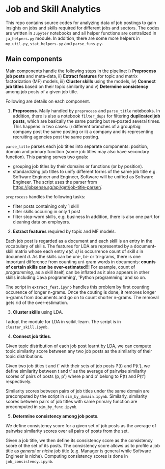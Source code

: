 # Job and Skill Analytics

This repo contains source codes for analyzing data of job postings to gain insights on jobs and skills required for different jobs and sectors. The codes are written in `Jupyter` notebooks and all helper functions are centralized in `ja_helpers.py` module. In addition, there are some more helpers in `my_util.py`, `stat_helpers.py` and `parse_funs.py`.

## Main components
Main components handle the following steps in the pipeline: i) __Preprocess job posts__ and meta-data, ii) __Extract features__ for topic and matrix factorization (MF) models, iii) __Cluster skills__ using the models, iv) __Connect job titles__ based on their topic similarity and v) __Determine consistency__ among job posts of a given job title.

Following are details on each component.

1. __Preprocess__. 
Maily handled by `preprocess` and `parse_title` notebooks. In addition, there is also a notebook `filter_dups` for filtering __duplicated job posts__, which are basically the same posting but re-posted several times. This happens in two cases: i) different branches of a group/big company post the same posting or ii) a company and its representing recruiting agencies post the same posting.

`parse_title` parses each job titles into separate components: position, domain and primary function (some job titles may also have secondary function). This parsing serves two goals: 
  + grouping job titles by their domains or functions (or by position).
  + standardizing job titles to unify different forms of the same job title e.g. Software Engineer and Engineer, Software will be unified as Software Engineer.
The script uses the parser from https://jobsense.sg/api/get/job-title-parser/.

`preprocess` handles the following tasks:
  + filter posts containing only 1 skill
  + filter skills occuring in only 1 post
  + filter stop-word skills, e.g. business
In addition, there is also one part for cleaning data on employers.

2. __Extract features__ required by topic and MF models.

Each job post is regarded as a document and each skill is an entry in the vocabulary of skills.
The features for LDA are represented by a document-skill matrix whose each entry _e(d, s)_ is occurrence count of skill _s_ in document _d_. As the skills can be uni-, bi- or tri-grams, there is one important difference from counting uni-gram words in documents: __counts of certain skills can be over-estimated__!!! For example, count of _programming_, as a skill itself, can be inflated as it also appears in other skills including 'Java programming', 'Python programming' and so on.

The script in `extract_feat.ipynb` handles this problem by first counting occurence of longer n-grams. Once the couting is done, it removes longer n-grams from documents and go on to count shorter n-grams. The removal gets rid of the over-estimation.

3. __Cluster skills__ using LDA.

I adopt the module for LDA in scikit-learn. The script is in `cluster_skill.ipynb`.

4. __Connect job titles__.

Given topic distribution of each job post learnt by LDA, we can compute topic similarity score between any two job posts as the similarity of their topic distributions. 

Given two job titles t and t' with their sets of job posts P(t) and P(t'), we define similarity between t and t' as the average of pairwise similarity scores of pairs of posts (p, p') where p and p' belong to P(t) and P(t') respectively.

Similarity scores between pairs of job titles under the same domain are precomputed by the script in `sim_by_domain.ipynb`. Similarly, similarity scores between pairs of job titles with same primary function are precomputed in `sim_by_func.ipynb`.

5. __Determine consistency among job posts.__

We define consistency score for a given set of job posts as the average of pairwise similarity scores over all pairs of posts from the set.

Given a job title, we then define its consistency score as the consistency score of the set of its posts. The consistency score allows us to profile a job title as _general_ or _niche_ job title (e.g. Manager is general while Software Engineer is niche). Computing consistency scores is done in `job_consistency.ipynb`.
